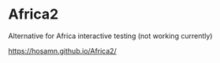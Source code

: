 # Africa2
Alternative for Africa interactive
testing (not working currently)

https://hosamn.github.io/Africa2/
